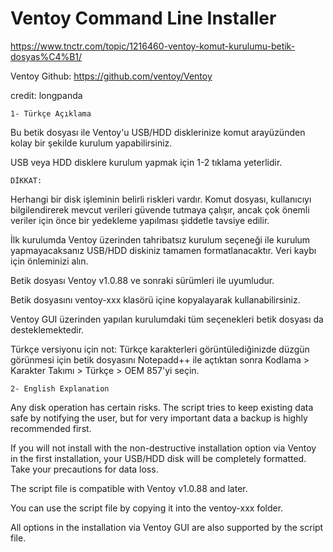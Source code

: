 # Ventoy Command Line Installer

https://www.tnctr.com/topic/1216460-ventoy-komut-kurulumu-betik-dosyas%C4%B1/

Ventoy Github: https://github.com/ventoy/Ventoy

credit: longpanda 

	1- Türkçe Açıklama

Bu betik dosyası ile Ventoy'u USB/HDD disklerinize komut arayüzünden kolay bir şekilde kurulum yapabilirsiniz.
	
USB veya HDD disklere kurulum yapmak için 1-2 tıklama yeterlidir.
	
	DİKKAT:

Herhangi bir disk işleminin belirli riskleri vardır. Komut dosyası, kullanıcıyı bilgilendirerek mevcut verileri güvende tutmaya çalışır, ancak çok önemli veriler için önce bir yedekleme yapılması şiddetle tavsiye edilir.
 
İlk kurulumda Ventoy üzerinden tahribatsız kurulum seçeneği ile kurulum yapmayacaksanız USB/HDD diskiniz tamamen formatlanacaktır. Veri kaybı için önleminizi alın.
	
Betik dosyası Ventoy v1.0.88 ve sonraki sürümleri ile uyumludur.

Betik dosyasını ventoy-xxx klasörü içine kopyalayarak kullanabilirsiniz.

Ventoy GUI üzerinden yapılan kurulumdaki tüm seçenekleri betik dosyası da desteklemektedir.

Türkçe versiyonu için not:
Türkçe karakterleri görüntülediğinizde düzgün görünmesi için betik dosyasını Notepadd++ ile açtıktan sonra 
Kodlama > Karakter Takımı > Türkçe > OEM 857'yi seçin.
		
	
	2- English Explanation

Any disk operation has certain risks. The script tries to keep existing data safe by notifying the user, but for very important data a backup is highly recommended first.
 
If you will not install with the non-destructive installation option via Ventoy in the first installation, your USB/HDD disk will be completely formatted. Take your precautions for data loss.

The script file is compatible with Ventoy v1.0.88 and later.

You can use the script file by copying it into the ventoy-xxx folder.

All options in the installation via Ventoy GUI are also supported by the script file.
